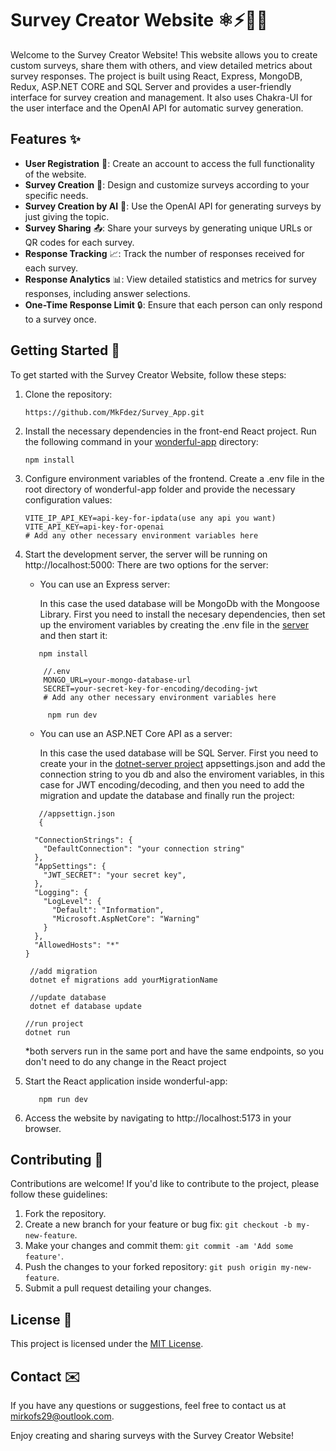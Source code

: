 # Survey Creator Website ⚛️⚡🍃🤖

Welcome to the Survey Creator Website! This website allows you to create custom surveys, share them with others, and view detailed metrics about survey responses. The project is built using React, Express, MongoDB, Redux, ASP.NET CORE and SQL Server and provides a user-friendly interface for survey creation and management. It also uses Chakra-UI for the user interface and the OpenAI API for automatic survey generation.

## Features ✨

- **User Registration** 📝: Create an account to access the full functionality of the website.
- **Survey Creation** 🎨: Design and customize surveys according to your specific needs.
- **Survey Creation by AI** 🧠: Use the OpenAI API for generating surveys by just giving the topic.
- **Survey Sharing** 📤: Share your surveys by generating unique URLs or QR codes for each survey.
- **Response Tracking** 📈: Track the number of responses received for each survey.
- **Response Analytics** 📊: View detailed statistics and metrics for survey responses, including answer selections.
- **One-Time Response Limit** 🔒: Ensure that each person can only respond to a survey once.

## Getting Started 🚀

To get started with the Survey Creator Website, follow these steps:

1. Clone the repository:

   ```shell
   https://github.com/MkFdez/Survey_App.git
2. Install the necessary dependencies in the front-end React project. Run the following command in your [wonderful-app](wonderful-app) directory:

   ```shell
   npm install
3. Configure environment variables of the frontend. Create a .env file in the root directory of wonderful-app folder and provide the necessary configuration values:

    ```plaintext
    VITE_IP_API_KEY=api-key-for-ipdata(use any api you want)
    VITE_API_KEY=api-key-for-openai
    # Add any other necessary environment variables here
4. Start the development server, the server will be running on http://localhost:5000:
   There are two options for the server:
   
   - You can use an Express server:
   
      In this case the used database will be MongoDb with the Mongoose Library. First you need to install the necesary dependencies, then set up the enviroment variables by creating the .env file in the [server](server) and then start it:

   ```shell
      npm install
   ```
   ```plaintext
       //.env
       MONGO_URL=your-mongo-database-url
       SECRET=your-secret-key-for-encoding/decoding-jwt
       # Add any other necessary environment variables here
   ```
   ```shell
        npm run dev
    ```
    - You can use an ASP.NET Core API as a server:
   
      In this case the used database will be SQL Server. First you need to create your in the [dotnet-server project](dotnet-server/dotnet-server) appsettings.json and add the connection string to you db and also the enviroment variables, in this case for JWT encoding/decoding, and then you need to add the migration and update the database and finally run the project:
   ```plaintext
      //appsettign.json
      {

     "ConnectionStrings": {
       "DefaultConnection": "your connection string"
     },
     "AppSettings": {
       "JWT_SECRET": "your secret key",
     },
     "Logging": {
       "LogLevel": {
         "Default": "Information",
         "Microsoft.AspNetCore": "Warning"
       }
     },
     "AllowedHosts": "*"
   }
   ```
     ```shell
      //add migration
      dotnet ef migrations add yourMigrationName
     ```
     ```shell
      //update database
      dotnet ef database update
     ```
     ```shell
     //run project
     dotnet run
     ```
   *both servers run in the same port and have the same endpoints, so you don't need to do any change in the React project

6. Start the React application inside wonderful-app:

   ```shell
      npm run dev
   ```
7. Access the website by navigating to http://localhost:5173 in your browser.

## Contributing 🤝

Contributions are welcome! If you'd like to contribute to the project, please follow these guidelines:

1. Fork the repository.
2. Create a new branch for your feature or bug fix: `git checkout -b my-new-feature`.
3. Make your changes and commit them: `git commit -am 'Add some feature'`.
4. Push the changes to your forked repository: `git push origin my-new-feature`.
5. Submit a pull request detailing your changes.

## License 📄

This project is licensed under the [MIT License](LICENSE.md).

## Contact ✉️

If you have any questions or suggestions, feel free to contact us at [mirkofs29@outlook.com](mailto:your-email@example.com).

Enjoy creating and sharing surveys with the Survey Creator Website!

